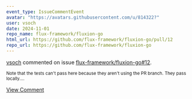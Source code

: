 ```yaml
---
event_type: IssueCommentEvent
avatar: "https://avatars.githubusercontent.com/u/814322?"
user: vsoch
date: 2024-11-01
repo_name: flux-framework/fluxion-go
html_url: https://github.com/flux-framework/fluxion-go/pull/12
repo_url: https://github.com/flux-framework/fluxion-go
---
```


<a href='https://github.com/vsoch' target='_blank'>vsoch</a> commented on issue <a href='https://github.com/flux-framework/fluxion-go/pull/12' target='_blank'>flux-framework/fluxion-go#12</a>.

<small>Note that the tests can't pass here because they aren't using the PR branch. They pass locally....</small>

<a href='https://github.com/flux-framework/fluxion-go/pull/12' target='_blank'>View Comment</a>
